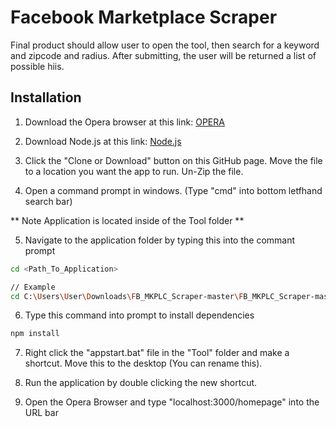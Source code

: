 # Facebook Marketplace Scraper

Final product should allow user to open the tool, then search for a keyword and zipcode and radius.
  After submitting, the user will be returned a list of possible hiis.

## Installation

1. Download the Opera browser at this link: [OPERA](https://www.opera.com/computer/thanks?ni=stable&os=windows)

2. Download Node.js at this link: [Node.js](https://nodejs.org/dist/v12.13.1/node-v12.13.1-x64.msi)

3. Click the "Clone or Download" button on this GitHub page. Move the file to a location you want the app to run. Un-Zip the file.

4. Open a command prompt in windows. (Type "cmd" into bottom letfhand search bar)

  ** Note Application is located inside of the Tool folder **

5. Navigate to the application folder by typing this into the commant prompt 
```bash
cd <Path_To_Application>

// Example 
cd C:\Users\User\Downloads\FB_MKPLC_Scraper-master\FB_MKPLC_Scraper-master\Tool
```

6. Type this command into prompt to install dependencies  
```bash
npm install
```

7. Right click the "appstart.bat" file in the "Tool" folder and make a shortcut. Move this to the desktop (You can rename this).

8. Run the application by double clicking the new shortcut.

9. Open the Opera Browser and type "localhost:3000/homepage" into the URL bar
